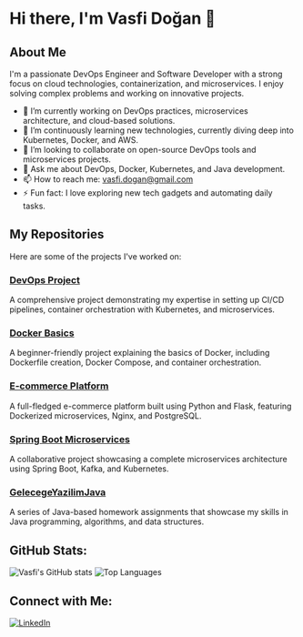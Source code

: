 # Hi there, I'm Vasfi Doğan 👋

## About Me
I'm a passionate DevOps Engineer and Software Developer with a strong focus on cloud technologies, containerization, and microservices. I enjoy solving complex problems and working on innovative projects.

- 🔭 I’m currently working on DevOps practices, microservices architecture, and cloud-based solutions.
- 🌱 I’m continuously learning new technologies, currently diving deep into Kubernetes, Docker, and AWS.
- 👯 I’m looking to collaborate on open-source DevOps tools and microservices projects.
- 💬 Ask me about DevOps, Docker, Kubernetes, and Java development.
- 📫 How to reach me: [vasfi.dogan@gmail.com](mailto:vasfi.dogan@gmail.com)
- ⚡ Fun fact: I love exploring new tech gadgets and automating daily tasks.

## My Repositories
Here are some of the projects I've worked on:

### [DevOps Project](https://github.com/VasfiDOGAN/devops_project)
A comprehensive project demonstrating my expertise in setting up CI/CD pipelines, container orchestration with Kubernetes, and microservices.

### [Docker Basics](https://github.com/VasfiDOGAN/DockerBasics)
A beginner-friendly project explaining the basics of Docker, including Dockerfile creation, Docker Compose, and container orchestration.

### [E-commerce Platform](https://github.com/VasfiDOGAN/vasfid-ecommerce.git)
A full-fledged e-commerce platform built using Python and Flask, featuring Dockerized microservices, Nginx, and PostgreSQL.

### [Spring Boot Microservices](https://github.com/SaiUpadhyayula/spring-boot-microservices)
A collaborative project showcasing a complete microservices architecture using Spring Boot, Kafka, and Kubernetes.

### [GelecegeYazilimJava](https://github.com/VasfiDOGAN/GelecegeYazilimJava)
A series of Java-based homework assignments that showcase my skills in Java programming, algorithms, and data structures.

## GitHub Stats:
![Vasfi's GitHub stats](https://github-readme-stats.vercel.app/api?username=VasfiDOGAN&show_icons=true&theme=radical)
![Top Languages](https://github-readme-stats.vercel.app/api/top-langs/?username=VasfiDOGAN&layout=compact&theme=radical)

## Connect with Me:
[![LinkedIn](https://img.shields.io/badge/LinkedIn-blue?style=for-the-badge&logo=linkedin)](https://www.linkedin.com/in/vasfidogan/)

